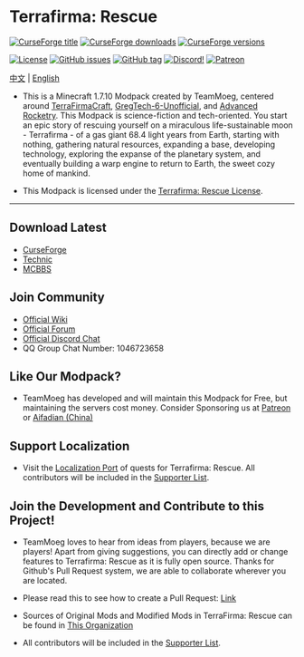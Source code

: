 # Terrafirma: Rescue 

[![CurseForge title](https://cf.way2muchnoise.eu/title/384368.svg)](https://www.curseforge.com/minecraft/modpacks/terrafirma-rescue)
[![CurseForge downloads](https://cf.way2muchnoise.eu/full_384368_downloads.svg)](https://www.curseforge.com/minecraft/modpacks/terrafirma-rescue)
[![CurseForge versions](https://cf.way2muchnoise.eu/versions/For%20MC_384368_all.svg)](https://www.curseforge.com/minecraft/modpacks/terrafirma-rescue)

[![License](https://img.shields.io/badge/license-terrafirmarescue%20license-brightgreen?style=flat-square)](https://github.com/TerraFirmaRescue/TerraFirma-Rescue-Modpack/blob/master/LICENSE)
[![GitHub issues](https://img.shields.io/github/issues/TerraFirmaRescue/TerraFirma-Rescue-Modpack?style=flat-square)](https://github.com/TerraFirmaRescue/TerraFirma-Rescue-Modpack/issues)
[![GitHub tag](https://img.shields.io/github/tag/TerraFirmaRescue/TerraFirma-Rescue-Modpack?style=flat-square)](https://github.com/TerraFirmaRescue/TerraFirma-Rescue-Modpack/releases)
[![Discord!](https://img.shields.io/badge/discord-chat%20with%20players-blueviolet?style=flat-square)](https://discord.gg/BWn6E94) 
[![Patreon](https://img.shields.io/badge/patreon-support%20the%20devs-orange.svg?style=flat-square)](https://www.patreon.com/TeamMoeg) 

[中文](https://github.com/TerraFirmaRescue/TerraFirma-Rescue-Modpack/blob/master/README.CN.md)
|
[English](https://github.com/TerraFirmaRescue/TerraFirma-Rescue-Modpack/blob/master/README.md)

- This is a Minecraft 1.7.10 Modpack created by TeamMoeg, centered around [TerraFirmaCraft](https://www.curseforge.com/minecraft/mc-mods/tfcraft), [GregTech-6-Unofficial](https://www.curseforge.com/minecraft/mc-mods/gregtech6-unofficial), and [Advanced Rocketry](https://www.curseforge.com/minecraft/mc-mods/advanced-rocketry). This Modpack is science-fiction and tech-oriented. 
  You start an epic story of rescuing yourself on a miraculous life-sustainable moon - Terrafirma - of a gas giant 68.4 light years from Earth, 
  starting with nothing, gathering natural resources, expanding a base, developing technology, exploring the expanse of the planetary system, 
  and eventually building a warp engine to return to Earth, the sweet cozy home of mankind.

- This Modpack is licensed under the [Terrafirma: Rescue License](https://github.com/TerraFirmaRescue/TerraFirma-Rescue-Modpack/blob/master/LICENSE). 

---

## Download Latest

- [CurseForge](https://www.curseforge.com/minecraft/modpacks/terrafirma-rescue)
- [Technic](https://www.technicpack.net/modpack/terra-firma-rescue.1727928)
- [MCBBS](https://www.mcbbs.net/thread-977365-1-1.html)

## Join Community

- [Official Wiki](https://wiki.teammoeg.com/)
- [Official Forum](https://forum.teammoeg.com/)
- [Official Discord Chat](https://discord.gg/BWn6E94)
- QQ Group Chat Number: 1046723658

## Like Our Modpack?

- TeamMoeg has developed and will maintain this Modpack for Free, but maintaining the servers cost money. Consider Sponsoring us at [Patreon](https://www.patreon.com/TeamMoeg) or [Aifadian (China)](https://afdian.net/@teammoeg)

## Support Localization

- Visit the [Localization Port](https://github.com/TerraFirmaRescue/TFR-Localization) of quests for Terrafirma: Rescue. 
  All contributors will be included in the [Supporter List](https://github.com/TerraFirmaRescue/TerraFirma-Rescue-Modpack/blob/master/supporterlist.txt).

## Join the Development and Contribute to this Project!

- TeamMoeg loves to hear from ideas from players, because we are players!
  Apart from giving suggestions, you can directly add or change features to Terrafirma: Rescue as it is fully open source. 
  Thanks for Github's Pull Request system, we are able to collaborate wherever you are located.
  
- Please read this to see how to create a Pull Request: [Link](https://github.com/geeeeeeeeek/git-recipes/wiki/3.3-%E5%88%9B%E5%BB%BA-Pull-Request)
  
- Sources of Original Mods and Modified Mods in TerraFirma: Rescue can be found in [This Organization](https://github.com/TerraFirmaRescue/)
  
- All contributors will be included in the [Supporter List](https://github.com/TerraFirmaRescue/TerraFirma-Rescue-Modpack/blob/master/supporterlist.txt).

